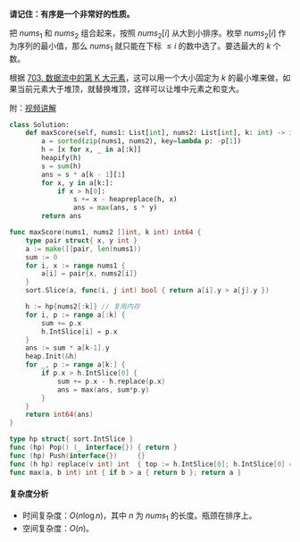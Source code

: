 **请记住：有序是一个非常好的性质。**

把 $\textit{nums}_1$ 和 $\textit{nums}_2$ 组合起来，按照 $\textit{nums}_2[i]$ 从大到小排序。枚举 $\textit{nums}_2[i]$ 作为序列的最小值，那么 $\textit{nums}_1$ 就只能在下标 $\le i$ 的数中选了。要选最大的 $k$ 个数。

根据 [703. 数据流中的第 K 大元素](https://leetcode.cn/problems/kth-largest-element-in-a-stream/)，这可以用一个大小固定为 $k$ 的最小堆来做，如果当前元素大于堆顶，就替换堆顶，这样可以让堆中元素之和变大。

附：[视频讲解](https://www.bilibili.com/video/BV1jG4y197qD/)

```py [sol1-Python3]
class Solution:
    def maxScore(self, nums1: List[int], nums2: List[int], k: int) -> int:
        a = sorted(zip(nums1, nums2), key=lambda p: -p[1])
        h = [x for x, _ in a[:k]]
        heapify(h)
        s = sum(h)
        ans = s * a[k - 1][1]
        for x, y in a[k:]:
            if x > h[0]:
                s += x - heapreplace(h, x)
                ans = max(ans, s * y)
        return ans
```

```go [sol1-Go]
func maxScore(nums1, nums2 []int, k int) int64 {
	type pair struct{ x, y int }
	a := make([]pair, len(nums1))
	sum := 0
	for i, x := range nums1 {
		a[i] = pair{x, nums2[i]}
	}
	sort.Slice(a, func(i, j int) bool { return a[i].y > a[j].y })

	h := hp{nums2[:k]} // 复用内存
	for i, p := range a[:k] {
		sum += p.x
		h.IntSlice[i] = p.x
	}
	ans := sum * a[k-1].y
	heap.Init(&h)
	for _, p := range a[k:] {
		if p.x > h.IntSlice[0] {
			sum += p.x - h.replace(p.x)
			ans = max(ans, sum*p.y)
		}
	}
	return int64(ans)
}

type hp struct{ sort.IntSlice }
func (hp) Pop() (_ interface{}) { return }
func (hp) Push(interface{})     {}
func (h hp) replace(v int) int  { top := h.IntSlice[0]; h.IntSlice[0] = v; heap.Fix(&h, 0); return top }
func max(a, b int) int { if b > a { return b }; return a }
```

#### 复杂度分析

- 时间复杂度：$O(n\log n)$，其中 $n$ 为 $\textit{nums}_1$ 的长度。瓶颈在排序上。
- 空间复杂度：$O(n)$。
